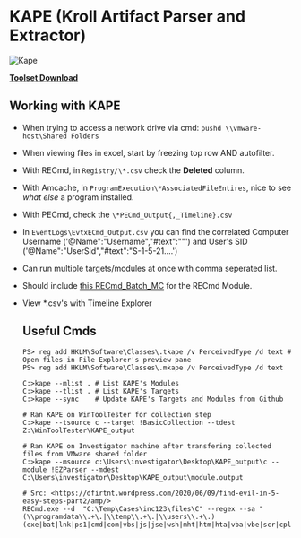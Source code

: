 # KAPE (Kroll Artifact Parser and Extractor)

![Kape](https://github.com/EricZimmerman/KapeFiles/blob/master/kapeLogo.png?raw=true)

**[Toolset Download](https://f001.backblazeb2.com/file/EricZimmermanTools/Get-ZimmermanTools.zip)**

## Working with KAPE

- When trying to access a network drive via cmd: `pushd \\vmware-host\Shared Folders`
- When viewing files in excel, start by freezing top row AND autofilter.
- With RECmd, in `Registry/\*.csv` check the **Deleted** column.
- With Amcache, in `ProgramExecution\*AssociatedFileEntires`, nice to see *what else* a program installed.
- With PECmd, check the `\*PECmd_Output{,_Timeline}.csv`
- In `EventLogs\EvtxECmd_Output.csv` you can find the correlated Computer Username ('@Name":"Username","#text":"<name>"') and User's SID ('@Name":"UserSid","#text":"S-1-5-21....') 
- Can run multiple targets/modules at once with comma seperated list.
- Should include [this RECmd_Batch_MC](https://github.com/EricZimmerman/RECmd/blob/master/BatchExamples/RECmd_Batch_MC.reb) for the RECmd Module.
- View *.csv's with Timeline Explorer
  
  ## Useful Cmds
  
  ```
  PS> reg add HKLM\Software\Classes\.tkape /v PerceivedType /d text # Open files in File Explorer's preview pane
  PS> reg add HKLM\Software\Classes\.mkape /v PerceivedType /d text
  
  C:>kape --mlist . # List KAPE's Modules
  C:>kape --tlist . # List KAPE's Targets
  C:>kape --sync    # Update KAPE's Targets and Modules from Github
  
  # Ran KAPE on WinToolTester for collection step
  C:>kape --tsource c --target !BasicCollection --tdest Z:\WinToolTester\KAPE_output 
  
  # Ran KAPE on Investigator machine after transfering collected files from VMware shared folder
  C:>kape --msource c:\Users\investigator\Desktop\KAPE_output\c --module !EZParser --mdest C:\Users\investigator\Desktop\KAPE_output\module.output 
  
  # Src: <https://dfirtnt.wordpress.com/2020/06/09/find-evil-in-5-easy-steps-part2/amp/>
  RECmd.exe --d  "C:\Temp\Cases\inc123\files\C" --regex --sa "(\\programdata\\.+\.|\\temp\\.+\.|\\users\\.+\.)(exe|bat|lnk|ps1|cmd|com|vbs|js|jse|wsh|mht|htm|hta|vba|vbe|scr|cpl|msc|jar|vb|reg)"
```

